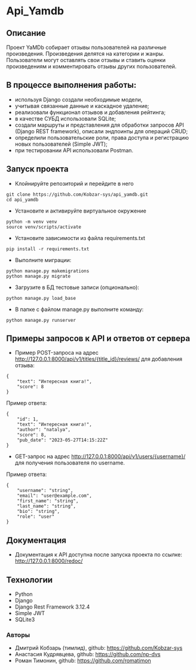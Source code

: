 # Api_Yamdb

## Описание
Проект YaMDb собирает отзывы пользователей на различные произведения.
Произведения делятся на категории и жанры. Пользователи могут оставлять
свои отзывы и ставить оценки произведениям и комментировать отзывы других пользователей.

## В процессе выполнения работы:
- используя Django создали необходимые модели,
- учитывая связанные данные и каскадное удаление;
- реализовали функционал отзывов и добавления рейтинга;
- в качестве СУБД использовали SQLite;
- создали маршруты и представления для обработки запросов API (Django REST framework), описали эндпоинты для операций CRUD;
- определили пользовательские роли, права доступа и регистрацию новых пользователей (Simple JWT);
- при тестировании API использовали Postman.

## Запуск проекта
- Клойнируйте репозиторий и перейдите в него
```
git clone https://github.com/Kobzar-sys/api_yamdb.git
cd api_yamdb
```
- Установите и активируйте виртуальное окружение
```
python -m venv venv
source venv/scripts/activate
``` 
- Установите зависимости из файла requirements.txt
```
pip install -r requirements.txt
``` 
- Выполните миграции:
```
python manage.py makemigrations
python manage.py migrate
```
- Загрузите в БД тестовые записи (опционально):
```
python manage.py load_base
```
- В папке с файлом manage.py выполните команду:
```
python manage.py runserver
```

## Примеры запросов к API и ответов от сервера

- Пример POST-запроса на адрес 
http://127.0.0.1:8000/api/v1/titles/{title_id}/reviews/ 
для добавления отзыва: 
```
{
    "text": "Интересная книга!",
    "score": 8
}
```

Пример ответа:

```
{
    "id": 1,
    "text": "Интересная книга!",
    "author": "natalya",
    "score": 8,
    "pub_date": "2023-05-27T14:15:22Z"
}
```
- GET-запрос на адрес http://127.0.0.1:8000/api/v1/users/{username}/ для получения пользователя по username.

Пример ответа:

```
{
    "username": "string",
    "email": "user@example.com",
    "first_name": "string",
    "last_name": "string",
    "bio": "string",
    "role": "user"
}
```

## Документация
- Документация к API доступна после запуска проекта по ссылке: http://127.0.0.1:8000/redoc/

## Технологии
- Python
- Django
- Django Rest Framework 3.12.4
- Simple JWT
- SQLite3

### Авторы
- Дмитрий Кобзарь (тимлид), github: https://github.com/Kobzar-sys
- Анастасия Кудрявцева, github: https://github.com/np-dvs
- Роман Тимонин, github: https://github.com/romatimon
